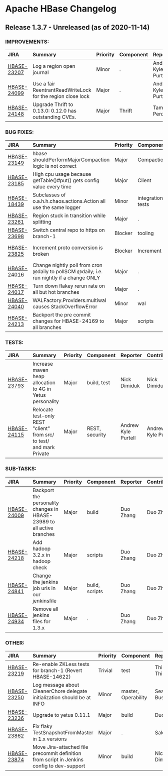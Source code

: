 
<!---
# Licensed to the Apache Software Foundation (ASF) under one
# or more contributor license agreements.  See the NOTICE file
# distributed with this work for additional information
# regarding copyright ownership.  The ASF licenses this file
# to you under the Apache License, Version 2.0 (the
# "License"); you may not use this file except in compliance
# with the License.  You may obtain a copy of the License at
#
#     http://www.apache.org/licenses/LICENSE-2.0
#
# Unless required by applicable law or agreed to in writing, software
# distributed under the License is distributed on an "AS IS" BASIS,
# WITHOUT WARRANTIES OR CONDITIONS OF ANY KIND, either express or implied.
# See the License for the specific language governing permissions and
# limitations under the License.
-->
# Apache HBase Changelog

## Release 1.3.7 - Unreleased (as of 2020-11-14)



### IMPROVEMENTS:

| JIRA | Summary | Priority | Component | Reporter | Contributor |
|:---- |:---- | :--- |:---- |:---- |:---- |
| [HBASE-23207](https://issues.apache.org/jira/browse/HBASE-23207) | Log a region open journal |  Minor | . | Andrew Kyle Purtell | Andrew Kyle Purtell |
| [HBASE-24099](https://issues.apache.org/jira/browse/HBASE-24099) | Use a fair ReentrantReadWriteLock for the region close lock |  Major | . | Andrew Kyle Purtell | Andrew Kyle Purtell |
| [HBASE-24148](https://issues.apache.org/jira/browse/HBASE-24148) | Upgrade Thrift to 0.13.0: 0.12.0 has outstanding CVEs. |  Major | Thrift | Tamas Penzes | Tamas Penzes |


### BUG FIXES:

| JIRA | Summary | Priority | Component | Reporter | Contributor |
|:---- |:---- | :--- |:---- |:---- |:---- |
| [HBASE-23149](https://issues.apache.org/jira/browse/HBASE-23149) | hbase shouldPerformMajorCompaction logic is not correct |  Major | Compaction | jackylau | jackylau |
| [HBASE-23185](https://issues.apache.org/jira/browse/HBASE-23185) | High cpu usage because getTable()#put() gets config value every time |  Major | Client | Shinya Yoshida | Shinya Yoshida |
| [HBASE-18439](https://issues.apache.org/jira/browse/HBASE-18439) | Subclasses of o.a.h.h.chaos.actions.Action all use the same logger |  Minor | integration tests | Mike Drob | Rabi Kumar K C |
| [HBASE-23261](https://issues.apache.org/jira/browse/HBASE-23261) | Region stuck in transition while splitting |  Major | . | Viraj Jasani | Viraj Jasani |
| [HBASE-23698](https://issues.apache.org/jira/browse/HBASE-23698) | Switch central repo to https on branch-1 |  Blocker | tooling | Bharath Vissapragada | Bharath Vissapragada |
| [HBASE-23825](https://issues.apache.org/jira/browse/HBASE-23825) | Increment proto conversion is broken |  Blocker | Increment | Abhishek Singh Chouhan | Abhishek Singh Chouhan |
| [HBASE-24016](https://issues.apache.org/jira/browse/HBASE-24016) | Change nightly poll from cron @daily to pollSCM @daily; i.e. run nightly if a change ONLY |  Major | . | Michael Stack | Michael Stack |
| [HBASE-24017](https://issues.apache.org/jira/browse/HBASE-24017) | Turn down flakey rerun rate on all but hot branches |  Major | . | Michael Stack | Michael Stack |
| [HBASE-24040](https://issues.apache.org/jira/browse/HBASE-24040) | WALFactory.Providers.multiwal causes StackOverflowError |  Minor | wal | wenfeiyi666 | wenfeiyi666 |
| [HBASE-24213](https://issues.apache.org/jira/browse/HBASE-24213) | Backport the pre commit changes for HBASE-24169 to all branches |  Major | scripts | Duo Zhang | Duo Zhang |


### TESTS:

| JIRA | Summary | Priority | Component | Reporter | Contributor |
|:---- |:---- | :--- |:---- |:---- |:---- |
| [HBASE-23793](https://issues.apache.org/jira/browse/HBASE-23793) | Increase maven heap allocation to 4G in Yetus personality |  Major | build, test | Nick Dimiduk | Nick Dimiduk |
| [HBASE-24115](https://issues.apache.org/jira/browse/HBASE-24115) | Relocate test-only REST "client" from src/ to test/ and mark Private |  Major | REST, security | Andrew Kyle Purtell | Andrew Kyle Purtell |


### SUB-TASKS:

| JIRA | Summary | Priority | Component | Reporter | Contributor |
|:---- |:---- | :--- |:---- |:---- |:---- |
| [HBASE-24009](https://issues.apache.org/jira/browse/HBASE-24009) | Backport the personality changes in HBASE-23989 to all active branches |  Major | build | Duo Zhang | Duo Zhang |
| [HBASE-24218](https://issues.apache.org/jira/browse/HBASE-24218) | Add hadoop 3.2.x in hadoop check |  Major | scripts | Duo Zhang | Duo Zhang |
| [HBASE-24841](https://issues.apache.org/jira/browse/HBASE-24841) | Change the jenkins job urls in our jenkinsfile |  Major | build, scripts | Duo Zhang | Duo Zhang |
| [HBASE-24934](https://issues.apache.org/jira/browse/HBASE-24934) | Remove all jenkins files for 1.3.x |  Major | . | Duo Zhang | Duo Zhang |


### OTHER:

| JIRA | Summary | Priority | Component | Reporter | Contributor |
|:---- |:---- | :--- |:---- |:---- |:---- |
| [HBASE-23219](https://issues.apache.org/jira/browse/HBASE-23219) | Re-enable ZKLess tests for branch-1 (Revert HBASE-14622) |  Trivial | test | Thiruvel Thirumoolan | Thiruvel Thirumoolan |
| [HBASE-23250](https://issues.apache.org/jira/browse/HBASE-23250) | Log message about CleanerChore delegate initialization should be at INFO |  Minor | master, Operability | Sean Busbey | Rabi Kumar K C |
| [HBASE-23236](https://issues.apache.org/jira/browse/HBASE-23236) | Upgrade to yetus 0.11.1 |  Major | build | Duo Zhang | Duo Zhang |
| [HBASE-23862](https://issues.apache.org/jira/browse/HBASE-23862) | Fix flaky TestSnapshotFromMaster in 1.x versions |  Major | . | Sakthi | Sakthi |
| [HBASE-23874](https://issues.apache.org/jira/browse/HBASE-23874) | Move Jira-attached file precommit definition from script in Jenkins config to dev-support |  Minor | build | Nick Dimiduk | Nick Dimiduk |


